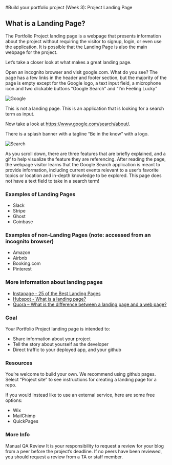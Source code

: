 #Build your portfolio project (Week 3): Project Landing Page


## What is a Landing Page?

The Portfolio Project landing page is a webpage that presents information about the project without requiring the visitor to signup, login, or even use the application. It is possible that the Landing Page is also the main webpage for the project.

Let’s take a closer look at what makes a great landing page.

Open an incognito browser and visit google.com. What do you see? The page has a few links in the header and footer section, but the majority of the page is empty except for the Google logo, a text input field, a microphone icon and two clickable buttons “Google Search” and “I’m Feeling Lucky”

![Google](https://encrypted-tbn0.gstatic.com/images?q=tbn:ANd9GcRguBrE9PhCjE-bd_BTMW_iFOLGG5ZzjFRGlmr-lXd3xRcQ7Nxu)

This is not a landing page. This is an application that is looking for a search term as input.

Now take a look at https://www.google.com/search/about/.

There is a splash banner with a tagline “Be in the know” with a logo.

![Search](https://encrypted-tbn3.gstatic.com/images?q=tbn:ANd9GcRD6yUhacM8zcbv9ybVrkq3crL47BCjuNfY4dffjEXWdMYpAubV)

As you scroll down, there are three features that are briefly explained, and a gif to help visualize the feature they are referencing. After reading the page, the webpage visitor learns that the Google Search application is meant to provide information, including current events relevant to a user’s favorite topics or location and in-depth knowledge to be explored. This page does not have a text field to take in a search term!

### Examples of Landing Pages

* Slack
* Stripe
* Ghost
* Coinbase

### Examples of non-Landing Pages (note: accessed from an incognito browser)

* Amazon
* Airbnb
* Booking.com
* Pinterest

### More information about landing pages

* [Instapage - 25 of the Best Landing Pages](https://instapage.com/blog/best-landing-pages)
* [Hubspot - What is a landing page?](https://blog.hubspot.com/marketing/landing-pages-list)
* [Quora – What is the difference between a landing page and a web page?](https://www.quora.com/What-is-the-difference-between-a-landing-page-and-a-web-page)

### Goal

Your Portfolio Project landing page is intended to:

* Share information about your project
* Tell the story about yourself as the developer
* Direct traffic to your deployed app, and your github

### Resources

You’re welcome to build your own. We recommend using github pages. Select “Project site” to see instructions for creating a landing page for a repo.

If you would instead like to use an external service, here are some free options:

* Wix
* MailChimp
* QuickPages

### More Info

Manual QA Review
It is your responsibility to request a review for your blog from a peer before the project’s deadline. If no peers have been reviewed, you should request a review from a TA or staff member.